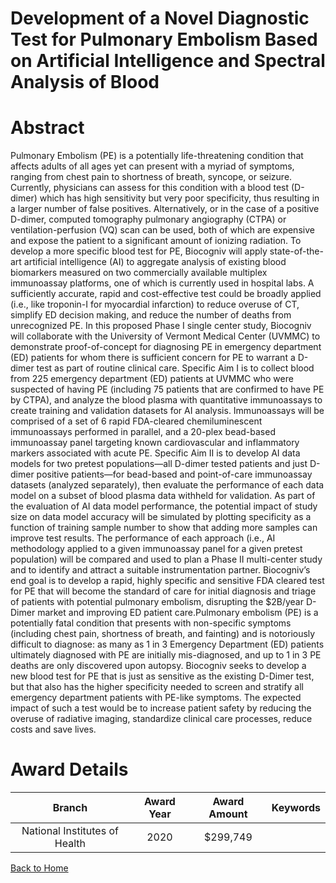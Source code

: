 
Development of a Novel Diagnostic Test for Pulmonary Embolism Based on Artificial Intelligence and Spectral Analysis of Blood
=============================================================================================================================

# Abstract


Pulmonary Embolism (PE) is a potentially life-threatening condition that affects adults of all ages yet can
present with a myriad of symptoms, ranging from chest pain to shortness of breath, syncope, or seizure.
Currently, physicians can assess for this condition with a blood test (D-dimer) which has high sensitivity but
very poor specificity, thus resulting in a larger number of false positives. Alternatively, or in the case of a
positive D-dimer, computed tomography pulmonary angiography (CTPA) or ventilation-perfusion (VQ) scan can
be used, both of which are expensive and expose the patient to a significant amount of ionizing radiation. To
develop a more specific blood test for PE, Biocogniv will apply state-of-the-art artificial intelligence (AI) to
aggregate analysis of existing blood biomarkers measured on two commercially available multiplex
immunoassay platforms, one of which is currently used in hospital labs. A sufficiently accurate, rapid and
cost-effective test could be broadly applied (i.e., like troponin-I for myocardial infarction) to reduce overuse of
CT, simplify ED decision making, and reduce the number of deaths from unrecognized PE.
In this proposed Phase I single center study, Biocogniv will collaborate with the University of Vermont Medical
Center (UVMMC) to demonstrate proof-of-concept for diagnosing PE in emergency department (ED) patients
for whom there is sufficient concern for PE to warrant a D-dimer test as part of routine clinical care. Specific
Aim I is to collect blood from 225 emergency department (ED) patients at UVMMC who were suspected of
having PE (including 75 patients that are confirmed to have PE by CTPA), and analyze the blood plasma with
quantitative immunoassays to create training and validation datasets for AI analysis. Immunoassays will be
comprised of a set of 6 rapid FDA-cleared chemiluminescent immunoassays performed in parallel, and a
20-plex bead-based immunoassay panel targeting known cardiovascular and inflammatory markers associated
with acute PE. Specific Aim II is to develop AI data models for two pretest populations—all D-dimer tested
patients and just D-dimer positive patients—for bead-based and point-of-care immunoassay datasets
(analyzed separately), then evaluate the performance of each data model on a subset of blood plasma data
withheld for validation. As part of the evaluation of AI data model performance, the potential impact of study
size on data model accuracy will be simulated by plotting specificity as a function of training sample number to
show that adding more samples can improve test results. The performance of each approach (i.e., AI
methodology applied to a given immunoassay panel for a given pretest population) will be compared and used
to plan a Phase II multi-center study and to identify and attract a suitable instrumentation partner.
Biocogniv’s end goal is to develop a rapid, highly specific and sensitive FDA cleared test for PE that will
become the standard of care for initial diagnosis and triage of patients with potential pulmonary embolism,
disrupting the $2B/year D-Dimer market and improving ED patient care.Pulmonary embolism (PE) is a potentially fatal condition that presents with non-specific symptoms (including
chest pain, shortness of breath, and fainting) and is notoriously difficult to diagnose: as many as 1 in 3
Emergency Department (ED) patients ultimately diagnosed with PE are initially mis-diagnosed, and up to 1 in 3
PE deaths are only discovered upon autopsy. Biocogniv seeks to develop a new blood test for PE that is just
as sensitive as the existing D-Dimer test, but that also has the higher specificity needed to screen and stratify
all emergency department patients with PE-like symptoms. The expected impact of such a test would be to
increase patient safety by reducing the overuse of radiative imaging, standardize clinical care processes,
reduce costs and save lives.  

# Award Details

|Branch|Award Year|Award Amount|Keywords|
| :---: | :---: | :---: | :---: |
|National Institutes of Health|2020|$299,749||
  
  


[Back to Home](https://github.com/chrischow/dod_sbir_awards/JH/#2456)